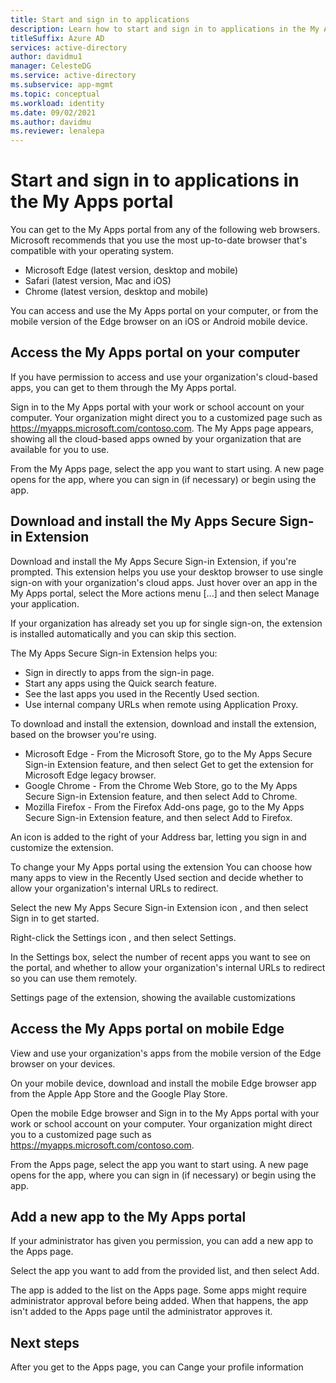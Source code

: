 ```yaml
---
title: Start and sign in to applications
description: Learn how to start and sign in to applications in the My Apps portal.
titleSuffix: Azure AD
services: active-directory
author: davidmu1
manager: CelesteDG
ms.service: active-directory
ms.subservice: app-mgmt
ms.topic: conceptual
ms.workload: identity
ms.date: 09/02/2021
ms.author: davidmu
ms.reviewer: lenalepa
---
```


# Start and sign in to applications in the My Apps portal

You can get to the My Apps portal from any of the following web browsers. Microsoft recommends that you use the most up-to-date browser that's compatible with your operating system.

- Microsoft Edge (latest version, desktop and mobile)
- Safari (latest version, Mac and iOS)
- Chrome (latest version, desktop and mobile)

You can access and use the My Apps portal on your computer, or from the mobile version of the Edge browser on an iOS or Android mobile device.

## Access the My Apps portal on your computer

If you have permission to access and use your organization's cloud-based apps, you can get to them through the My Apps portal.

Sign in to the My Apps portal with your work or school account on your computer. Your organization might direct you to a customized page such as https://myapps.microsoft.com/contoso.com. The My Apps page appears, showing all the cloud-based apps owned by your organization that are available for you to use.

From the My Apps page, select the app you want to start using. A new page opens for the app, where you can sign in (if necessary) or begin using the app.

## Download and install the My Apps Secure Sign-in Extension

Download and install the My Apps Secure Sign-in Extension, if you're prompted. This extension helps you use your desktop browser to use single sign-on with your organization's cloud apps. Just hover over an app in the My Apps portal, select the More actions menu [...] and then select Manage your application.

If your organization has already set you up for single sign-on, the extension is installed automatically and you can skip this section.

The My Apps Secure Sign-in Extension helps you:

- Sign in directly to apps from the sign-in page.
- Start any apps using the Quick search feature.
- See the last apps you used in the Recently Used section.
- Use internal company URLs when remote using Application Proxy.

To download and install the extension, download and install the extension, based on the browser you're using.

- Microsoft Edge - From the Microsoft Store, go to the My Apps Secure Sign-in Extension feature, and then select Get to get the extension for Microsoft Edge legacy browser.
- Google Chrome - From the Chrome Web Store, go to the My Apps Secure Sign-in Extension feature, and then select Add to Chrome.
- Mozilla Firefox - From the Firefox Add-ons page, go to the My Apps Secure Sign-in Extension feature, and then select Add to Firefox.

An icon is added to the right of your Address bar, letting you sign in and customize the extension.

To change your My Apps portal using the extension
You can choose how many apps to view in the Recently Used section and decide whether to allow your organization's internal URLs to redirect.

Select the new My Apps Secure Sign-in Extension icon  , and then select Sign in to get started.

Right-click the Settings icon , and then select Settings.

In the Settings box, select the number of recent apps you want to see on the portal, and whether to allow your organization's internal URLs to redirect so you can use them remotely.

 Settings page of the extension, showing the available customizations

## Access the My Apps portal on mobile Edge

View and use your organization's apps from the mobile version of the Edge browser on your devices.

On your mobile device, download and install the mobile Edge browser app from the Apple App Store and the Google Play Store.

Open the mobile Edge browser and Sign in to the My Apps portal with your work or school account on your computer. Your organization might direct you to a customized page such as https://myapps.microsoft.com/contoso.com.

From the Apps page, select the app you want to start using. A new page opens for the app, where you can sign in (if necessary) or begin using the app.

## Add a new app to the My Apps portal

If your administrator has given you permission, you can add a new app to the Apps page.

Select the app you want to add from the provided list, and then select Add.

The app is added to the list on the Apps page. Some apps might require administrator approval before being added. When that happens, the app isn't added to the Apps page until the administrator approves it.

## Next steps

After you get to the Apps page, you can Cange your profile information